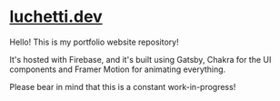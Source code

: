 # [luchetti.dev](https://luchetti.dev)
Hello!
This is my portfolio website repository!

It's hosted with Firebase, and it's built using Gatsby, Chakra for the UI components and Framer Motion for animating everything.

Please bear in mind that this is a constant work-in-progress!